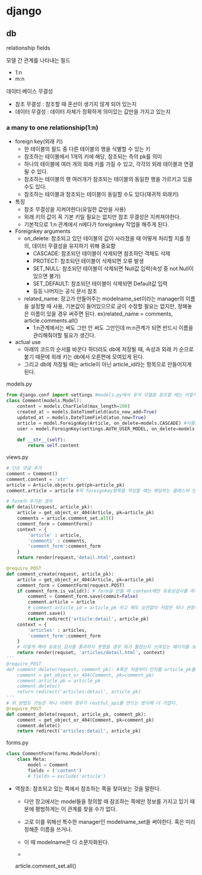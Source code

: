 # django

## db
relationship fields

모델 간 관계를 나타내는 필드

- 1:n
- m:n

데이터 베이스 무결성

- 참조 무결성 : 참조할 때 혼선이 생기지 않게 되어 있는지
- 데이터 무결성 : 데이터 자체가 정확하게 의미있는 값만을 가지고 있는지

### a many to one relationship(1:n)

- foreign key(외래 키)
  - 한 테이블의 필드 중 다른 테이블의 행을 식별할 수 있는 키
  - 참조하는 테이블에서 1개의 키에 해당, 참조되는 측의 pk를 의미
  - 하나의 테이블에 여러 개의 외래 키를 가질 수 있고, 각각의 외래 테이블과 연결될 수 있다.
  - 참조하는 테이블의 행 여러개가 참조되는 테이블의 동일한 행을 가르키고 있을 수도 있다.
  - 참조하는 테이블과 참조되는 테이블이 동일할 수도 있다(재귀적 외래키)
- 특징
  - 참조 무결성을 지켜야한다(유일한 값만을 사용)
  - 외래 키의 값이 꼭 기본 키일 필요는 없지만 참조 무결성은 지켜져야한다.
  - 기본적으로 1:n 관계에서 n에다가 foreignkey 작업을 해주게 된다.
- Foreignkey arguments
  - on_delete: 참조되고 있던 테이블의 값이 사라졌을 때 어떻게 처리할 지를 정의, 데이터 무결성을 유지하기 위해 중요함
    - CASCADE: 참조되던 테이블이 삭제되면 참조하던 객체도 삭제
    - PROTECT: 참조되던 테이블이 삭제되면 오류 발생
    - SET_NULL: 참조되던 테이블이 삭제되면 Null값 입력(속성 중 not Null이 있으면 불가)
    - SET_DEFAULT: 참조되던 테이블이 삭제되면 Default값 입력
    - 등등 나머지는 공식 문서 참조
  - related_name: 장고가 만들어주는 modelname_set이라는 manager의 이름을 설정할 때 사용, 기본값이 들어있으므로 굳이 수정할 필요는 없지만, 정해놓은 이름이 있을 경우 써주면 된다. ex)related_name = comments, article.comments.all()
    - 1:n관계에서는 써도 그만 안 써도 그만인데 m:n관계가 되면 반드시 이름을 관리해줘야할 필요가 생긴다.
- actual use
  - 아래의 코드의 순서를 바꾼다 하더라도 db에 저장될 때, 속성과 외래 키 순으로 붙기 때문에 외래 키는 db에서 오른편에 모여있게 된다.
  - 그리고 db에 저장될 때는 article이 아닌 article_id라는 항목으로 만들어지게 된다.

models.py

```python 
from django.conf import settings #models.py에서 유저 모델을 참조할 때는 이렇게 사용한다. 이렇게 되면 class객체가 아닌 스트링을 가져오게 되는데, 이는 장고의 구동원리와 관련이 있다. 장고가 runserver를 할 때 installed_app에 있는 app을 순서대로 구동하게 되는데, 이 때 순서가 잘못되면 활성화되지 않은 상태로 내가 지정해놓은 customuser가 아닌 auth.user를 가져올 가능성이 생긴다. 따라서 항상 같은 경로를 지정하고 있을 settings.AUTH_USER_MODEL을 가져와서 이런 순서에 따른 오류를 미리 방지하는 것이다.
class Comment(models.Model):
    content = models.CharField(max_length=200)
    created_at = models.DateTimeField(auto_now_add=True)
    updated_at = models.DateTimeField(atuo_now=True)
    article = model.ForeignKey(Article, on_delete=models.CASCADE) #이름은 뭘로 지어도 괜찮으나 참조 테이블과의 관련성을 명확히 보여주기 위해 이런식으로 작성하는 편이다. foreignkey는 첫 번째 인자로 스트링과 클래스 모두 받을 수 있다.
    user = model.ForeignKey(settings.AUTH_USER_MODEL, on_delete=models.CASCADE)
    
    def __str__(self):
        return self.content
```

views.py

```python
# 단순 댓글 추가
comment = Comment()
comment.content = 'str'
article = Article.objects.get(pk=article_pk)
comment.article = article #즉 foreignkey항목을 작성할 때는 해당하는 클래스의 인스턴스를 넣어줘야한다.

# form이 추가된 경우
def detail(request, article_pk):
    article = get_object_or_404(Article, pk=article_pk)
    comments = article.comment_set.all()
    comment_form = CommentForm()
    context = {
        'article' : article,
        'comments' : comments,
        'comment_form':comment_form
    }
    return render(request,'detail.html',context)

@require_POST
def comment_create(request, article_pk):
    article = get_object_or_404(Article, pk=article_pk)
    comment_form = CommentForm(request.POST)
    if comment_form.is_valid(): # form을 만들 때 content에만 유효성검사를 하게 만들어뒀기 때문에 content만 멀쩡하면 통과는 한다. 다만 저장은 할 수 없다. article 요소가 없기 때문
        comment = Comment_form.save(commit=False)
        comment.article = article
        # comment.article_id = article_pk 라고 해도 상관없이 저장은 되나 권장하지는 않는다.
        comment.save()
        return redirect('article:detail', article_pk)
    context = {
        'articles' : articles,
        'comment_form':comment_form
    }
    # 이렇게 해야 유효성 검사를 통과하지 못했을 경우 뭐가 틀렸는지 쓰여있는 페이지를 보내줄 수 있기 때문
    return render(requset, 'articles/detail.html', context)
'''
@require_POST
def comment_delete(request, comment_pk): #혹은 처음부터 인자를 article_pk를 받아서 짤 수도 있다.
    comment = get_object_or_404(Comment, pk=comment_pk)
    comment.article.pk = article_pk
    comment.delete()
    return redirect('articles:detail', article_pk)
'''
# 위 방법도 가능은 하나 아래의 경우가 restful_api를 만드는 방식에 더 가깝다.
@require_POST
def comment_delete(request, article_pk, comment_pk):
	comment = get_object_or_404(Comment, pk=comment_pk)
	comment.delete()
	return redirect('articles:detail', article_pk)
```

forms.py

```python
class CommentForm(forms.ModelForm):
    class Meta:
        model = Comment
        fields = ('content')
        # fields = exclude('article')
```

- 역참조: 참조되고 있는 쪽에서 참조하는 쪽을 찾아보는 것을 말한다.

  - 다만 장고에서는 model들을 정의할 때 참조하는 쪽에만 정보를 가지고 있기 때문에 평범하게는 이 관계를 찾을 수가 없다.

  - 고로 이를 위해선 특수한 manager인 modelname_set을 써야한다. 혹은 미리 정해준 이름을 쓰거나.

  - 이 때 modelname은 다 소문자화된다.
  
  - ```python
  article.comment_set.all()
    ```
  
    